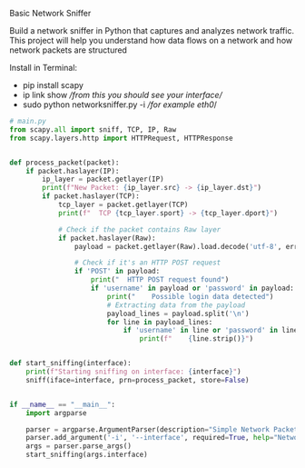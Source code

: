 Basic Network Sniffer

Build a network sniffer in Python that captures and
analyzes network traffic. This project will help you
understand how data flows on a network and how
network packets are structured


Install in Terminal:

<ul>
<li>pip install scapy <br></li>
<li>ip link show <i>/from this you should see your interface/</i><br></li>
<li>sudo python networksniffer.py -i <interface> <i>/for example eth0</i>/<br></li>
</ul>


```python
# main.py
from scapy.all import sniff, TCP, IP, Raw
from scapy.layers.http import HTTPRequest, HTTPResponse


def process_packet(packet):
    if packet.haslayer(IP):
        ip_layer = packet.getlayer(IP)
        print(f"New Packet: {ip_layer.src} -> {ip_layer.dst}")
        if packet.haslayer(TCP):
            tcp_layer = packet.getlayer(TCP)
            print(f"  TCP {tcp_layer.sport} -> {tcp_layer.dport}")

            # Check if the packet contains Raw layer
            if packet.haslayer(Raw):
                payload = packet.getlayer(Raw).load.decode('utf-8', errors='ignore')

                # Check if it's an HTTP POST request
                if 'POST' in payload:
                    print("  HTTP POST request found")
                    if 'username' in payload or 'password' in payload:
                        print("    Possible login data detected")
                        # Extracting data from the payload
                        payload_lines = payload.split('\n')
                        for line in payload_lines:
                            if 'username' in line or 'password' in line:
                                print(f"    {line.strip()}")


def start_sniffing(interface):
    print(f"Starting sniffing on interface: {interface}")
    sniff(iface=interface, prn=process_packet, store=False)


if __name__ == "__main__":
    import argparse

    parser = argparse.ArgumentParser(description="Simple Network Packet Sniffer")
    parser.add_argument('-i', '--interface', required=True, help="Network interface to sniff on")
    args = parser.parse_args()
    start_sniffing(args.interface)

```

